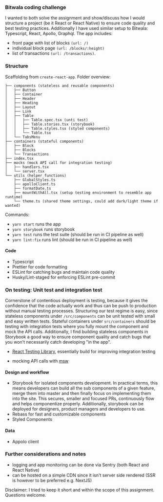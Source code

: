 ### Bitwala coding challenge

I wanted to both solve the assignment and show/discuss how I would structure a project (be it React or React Native) to ensure code quality and best testing practices. Additionally I have used similar setup to Bitwala: Typescript, React, Apollo, Graphql. The app includes:

- front page with list of blocks `(url: /)`
- individual block page `(url: /blocks/:height)`
- list of transactions `(url: /transactions)`.

### Structure

Scaffolding from `create-react-app`. Folder overview:

```
├── components (stateless and reusable components)
│   ├── Button
│   ├── Container
│   ├── Header
│   ├── Heading
│   ├── Layout
│   ├── Link
│   ├── Table
│   │   ├── Table.spec.tsx (unti test)
│   │   ├── Table.stories.tsx (storybook)
│   │   ├── Table.styles.tsx (styled components)
│   │   └── Table.tsx
│   └── TabsMenu
├── containers (stateful components)
│   ├── Block
│   ├── Blocks
│   └── Transactions
├── index.tsx
├── mocks (mock API call for integration testing)
│   ├── handlers.tsx
│   └── server.tsx
└── utils (helper functions)
    ├── GlobalStyles.ts
    ├── apolloClient.ts
    ├── formatDate.ts
    ├── mountWithAll.tsx (setup testing environment to resemble app runtime)
    └── theme.ts (shared theme settings, could add dark/light theme if wanted)
```

Commands:

- `yarn start` runs the app
- `yarn storybook` runs storybook
- `yarn test` runs the test suite (should be run in CI pipeline as well)
- `yarn lint:fix` runs lint (should be run in CI pipeline as well)

#### Code

- Typescript
- Prettier for code formatting
- ESLint for catching bugs and maintain code quality
- Husky/Lint-staged for enforcing ESLint pre-commit

### On testing: Unit test and integration test

Cornerstone of contentious deployment is testing, because it gives the confidence that the code actually work and thus can be push to production without manual testing processes. Structuring our test regime is easy, since stateless components under `/src/components` can be unit tested with small and easy written tests. Stateful containers under `src/containers` should be testing with integration tests where you fully mount the component and mock the API calls. Additionally, I find building stateless components in Storybook a good way to ensure component quality and catch bugs that you won't necessarily catch developing "in the app".

- [React Testing Library](https://testing-library.com/), essentially build for improving integration testing

- mocking API calls with [msw](https://mswjs.io/)

#### Design and workflow

- Storybook for isolated components development. In practical terms, this means developers can build all the sub components of a given feature, merge them into master and then finally focus on implementing them into the site. This secures, smaller and focused PRs, continuously flow and helps componentize properly. Additionally, storybook can be deployed for designers, product managers and developers to use.
- Rebass for fast and customizable components
- Styled Components

#### Data

- Appolo client

### Further considerations and notes

- logging and app monitoring can be done via Sentry (both React and React Native)
- can be hosted on a simple CDN since it isn't server side rendered (SSR is however to be preferred e.g. NextJS)

Disclaimer: I tried to keep it short and within the scope of this assignment. Questions welcome.
